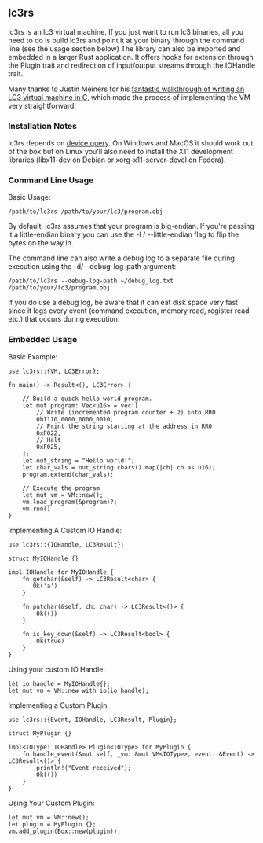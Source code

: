 ## lc3rs

lc3rs is an lc3 virtual machine. If you just want to run lc3 binaries, all you need to do is build lc3rs and point it at your binary through the command line (see the usage section below) The library can also be imported and embedded in a larger Rust application. It offers hooks for extension through the Plugin trait and redirection of input/output streams through the IOHandle trait.

Many thanks to Justin Meiners for his [fantastic walkthrough of writing an LC3 virtual machine in C](https://justinmeiners.github.io/lc3-vm/), which made the process of implementing the VM very straightforward.

### Installation Notes

lc3rs depends on [device query](https://github.com/ostrosco/device_query). On Windows and MacOS it should work out of the box but on Linux you'll also need to install the X11 development libraries (libx11-dev on Debian or xorg-x11-server-devel on Fedora).

### Command Line Usage

Basic Usage:

```
/path/to/lc3rs /path/to/your/lc3/program.obj
```

By default, lc3rs assumes that your program is big-endian. If you're passing it a little-endian binary you can use the -l / --little-endian flag to flip the bytes on the way in.

The command line can also write a debug log to a separate file during execution using the -d/--debug-log-path argument:

```
/path/to/lc3rs --debug-log-path ~/debug_log.txt /path/to/your/lc3/program.obj
```

If you do use a debug log, be aware that it can eat disk space very fast since it logs every event (command execution, memory read, register read etc.) that occurs during execution.

### Embedded Usage

Basic Example:

```
use lc3rs::{VM, LC3Error};

fn main() -> Result<(), LC3Error> {

    // Build a quick hello world program.
    let mut program: Vec<u16> = vec![
        // Write (incremented program counter + 2) into RR0
        0b1110_0000_0000_0010,
        // Print the string starting at the address in RR0
        0xF022,
        // Halt
        0xF025,
    ];
    let out_string = "Hello world!";
    let char_vals = out_string.chars().map(|ch| ch as u16);
    program.extend(char_vals);

    // Execute the program
    let mut vm = VM::new();
    vm.load_program(&program)?;
    vm.run()
}
```

Implementing A Custom IO Handle:

```
use lc3rs::{IOHandle, LC3Result};

struct MyIOHandle {}

impl IOHandle for MyIOHandle {
    fn getchar(&self) -> LC3Result<char> {
       Ok('a')
    }

    fn putchar(&self, ch: char) -> LC3Result<()> {
        Ok(())
    }

    fn is_key_down(&self) -> LC3Result<bool> {
        Ok(true)
    }
}
```

Using your custom IO Handle:

```
let io_handle = MyIOHandle{};
let mut vm = VM::new_with_io(io_handle);
```

Implementing a Custom Plugin

```
use lc3rs::{Event, IOHandle, LC3Result, Plugin};

struct MyPlugin {}

impl<IOType: IOHandle> Plugin<IOType> for MyPlugin {
    fn handle_event(&mut self, _vm: &mut VM<IOType>, event: &Event) -> LC3Result<()> {
        println!("Event received");
        Ok(())
    }
}
```

Using Your Custom Plugin:

```
let mut vm = VM::new();
let plugin = MyPlugin {};
vm.add_plugin(Box::new(plugin));
```

